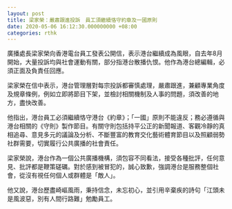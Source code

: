 ```yaml
---
layout: post
title: 梁家榮：嚴肅跟進投訴　員工須繼續恪守約章及一國原則
date: 2020-05-06 16:12:30.000000000 +08:00
categories: rthk
---
```


廣播處長梁家榮向香港電台員工發表公開信，表示港台繼續成為風眼，自去年8月開始，大量投訴均與社會運動有關，部分指港台散播仇恨。他作為港台總編輯，必須正面及負責任回應。

梁家榮在信中表示，港台管理層對每宗投訴都審慎處理，嚴肅跟進，兼顧專業角度及規章條例，例如立即將節目下架，並檢討相關機制及人事的問題，須改善的地方，盡快改善。

他指出，港台員工必須繼續恪守港台《約章》；「一國」原則不能違反；務必遵循與港台相關的《守則》製作節目。有關守則包括持平公正的新聞報道、客觀冷靜的真相追尋、意見多元的議論及分析、不斷豐富的教育交化藝術體育節目以及照顧弱勢社群需要，切實履行公共廣播的社會責任。

梁家榮說，港台作為一個公共廣播機構，須包容不同看法，接受各種批評，任何意見、批評都是鞭策磋礪。對於感到被冒犯的，誠心致歉，強調港台是服務整個社會，從沒有視任何個人或群體是「敵人」。

他又說，港台歷盡崎嶇風雨，秉持信念，未忘初心，並引用辛棄疾的詩句「江頭未是風波惡，別有人間行路難」勉勵員工。
